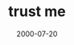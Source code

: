 ---
layout: base.njk
title : 'trust me' 
view_title : 'trust me' 
year : '2000' 
date : '2000-07-20' 
img_file : '/drawing/trustme.png' 
html_file : 'trustme' 
next_html : 'goaway.html' 
year_order : '486' 
permalink : "title/{{html_file}}.html"
---